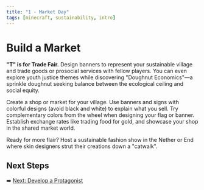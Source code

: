 ```yaml
---
title: "1 - Market Day"
tags: [minecraft, sustainability, intro]
---
```

# Build a Market

**"T" is for Trade Fair.** Design banners to represent your sustainable village and trade goods or prosocial services with fellow players. You can even explore youth justice themes while discovering "Doughnut Economics"—a sprinkle doughnut seeking balance between the ecological ceiling and social equity.

Create a shop or market for your village. Use banners and signs with colorful designs (avoid black and white) to explain what you sell. Try complementary colors from the wheel when designing your flag or banner. Establish exchange rates like trading food for gold, and showcase your shop in the shared market world.

Ready for more flair? Host a sustainable fashion show in the Nether or End where skin designers strut their creations down a "catwalk".

## Next Steps

➡️ [Next: Develop a Protagonist](/sustainability_lab/Day-4/01_protagonist)
